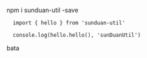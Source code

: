 npm i sunduan-util -save

```
  import { hello } from 'sunduan-util'

  console.log(hello.hello(), 'sunDuanUtil')

````

bata
